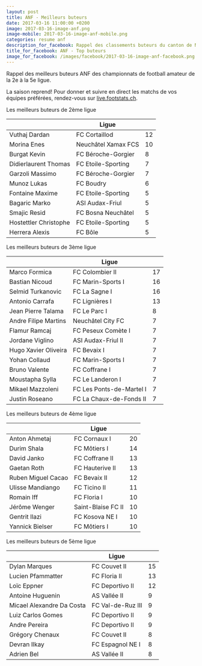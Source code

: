 ```yaml
---
layout: post
title: ANF - Meilleurs buteurs
date: 2017-03-16 11:00:00 +0200
image: 2017-03-16-image-anf.png
image-mobile: 2017-03-16-image-anf-mobile.png
categories: resume anf
description_for_facebook: Rappel des classements buteurs du canton de Neuchâtel.
title_for_facebook: ANF - Top buteurs
image_for_facebook: /images/facebook/2017-03-16-image-anf-facebook.png
---
```

<p>Rappel des meilleurs buteurs ANF des championnats de football amateur de la 2e à la 5e ligue.</p>
<p>La saison reprend! Pour donner et suivre en direct les matchs de vos équipes préférées, rendez-vous sur <a href='http://live.footstats.ch'>live.footstats.ch</a>.</p>

<p>Les meilleurs buteurs de 2ème ligue</p><table class="table"><thead><tr><th><i class="fa fa-male"></i></th><th>Ligue</th><th><i class="fa fa-futbol-o"></i></th></tr></thead><tbody><tr><td>Vuthaj Dardan</td><td>FC Cortaillod</td><td>12</td></tr><tr><td>Morina Enes</td><td>Neuchâtel Xamax FCS</td><td>10</td></tr><tr><td>Burgat Kevin</td><td>FC Béroche-Gorgier</td><td>8</td></tr><tr><td>Didierlaurent Thomas</td><td>FC Etoile-Sporting</td><td>7</td></tr><tr><td>Garzoli Massimo</td><td>FC Béroche-Gorgier</td><td>7</td></tr><tr><td>Munoz Lukas</td><td>FC Boudry</td><td>6</td></tr><tr><td>Fontaine Maxime</td><td>FC Etoile-Sporting</td><td>5</td></tr><tr><td>Bagaric Marko</td><td>ASI Audax-Friul</td><td>5</td></tr><tr><td>Smajic Resid</td><td>FC Bosna Neuchâtel</td><td>5</td></tr><tr><td>Hostettler Christophe</td><td>FC Etoile-Sporting</td><td>5</td></tr><tr><td>Herrera Alexis</td><td>FC Bôle</td><td>5</td></tr></tbody></table><p>Les meilleurs buteurs de 3ème ligue</p><table class="table"><thead><tr><th><i class="fa fa-male"></i></th><th>Ligue</th><th><i class="fa fa-futbol-o"></i></th></tr></thead><tbody><tr><td>Marco Formica</td><td>FC Colombier II</td><td>17</td></tr><tr><td>Bastian Nicoud</td><td>FC Marin-Sports I</td><td>16</td></tr><tr><td>Selmid Turkanovic</td><td>FC La Sagne I</td><td>16</td></tr><tr><td>Antonio Carrafa</td><td>FC Lignières I</td><td>13</td></tr><tr><td>Jean Pierre Talama</td><td>FC Le Parc I</td><td>8</td></tr><tr><td>Andre Filipe Martins</td><td>Neuchâtel City FC</td><td>7</td></tr><tr><td>Flamur Ramcaj</td><td>FC Peseux Comète I</td><td>7</td></tr><tr><td>Jordane Viglino</td><td>ASI Audax-Friul II</td><td>7</td></tr><tr><td>Hugo Xavier Oliveira</td><td>FC Bevaix I</td><td>7</td></tr><tr><td>Yohan Collaud</td><td>FC Marin-Sports I</td><td>7</td></tr><tr><td>Bruno Valente</td><td>FC Coffrane I</td><td>7</td></tr><tr><td>Moustapha Sylla</td><td>FC Le Landeron I</td><td>7</td></tr><tr><td>Mikael Mazzoleni</td><td>FC Les Ponts-de-Martel I</td><td>7</td></tr><tr><td>Justin Roseano</td><td>FC La Chaux-de-Fonds II</td><td>7</td></tr></tbody></table><p>Les meilleurs buteurs de 4ème ligue</p><table class="table"><thead><tr><th><i class="fa fa-male"></i></th><th>Ligue</th><th><i class="fa fa-futbol-o"></i></th></tr></thead><tbody><tr><td>Anton Ahmetaj</td><td>FC Cornaux I</td><td>20</td></tr><tr><td>Durim Shala</td><td>FC Môtiers I</td><td>14</td></tr><tr><td>David Janko</td><td>FC Coffrane II</td><td>13</td></tr><tr><td>Gaetan Roth</td><td>FC Hauterive II</td><td>13</td></tr><tr><td>Ruben Miguel Cacao</td><td>FC Bevaix II</td><td>12</td></tr><tr><td>Ulisse Mandiango</td><td>FC Ticino II</td><td>11</td></tr><tr><td>Romain Iff</td><td>FC Floria I</td><td>10</td></tr><tr><td>Jérôme Wenger</td><td>Saint-Blaise FC II</td><td>10</td></tr><tr><td>Gentrit Ilazi</td><td>FC Kosova NE I</td><td>10</td></tr><tr><td>Yannick Bielser</td><td>FC Môtiers I</td><td>10</td></tr></tbody></table><p>Les meilleurs buteurs de 5ème ligue</p><table class="table"><thead><tr><th><i class="fa fa-male"></i></th><th>Ligue</th><th><i class="fa fa-futbol-o"></i></th></tr></thead><tbody><tr><td>Dylan Marques</td><td>FC Couvet II</td><td>15</td></tr><tr><td>Lucien Pfammatter</td><td>FC Floria II</td><td>13</td></tr><tr><td>Loïc Eppner</td><td>FC Deportivo II</td><td>12</td></tr><tr><td>Antoine Huguenin</td><td>AS Vallée II</td><td>9</td></tr><tr><td>Micael Alexandre Da Costa</td><td>FC Val-de-Ruz III</td><td>9</td></tr><tr><td>Luiz Carlos Gomes</td><td>FC Deportivo II</td><td>9</td></tr><tr><td>Andre Pereira</td><td>FC Deportivo II</td><td>9</td></tr><tr><td>Grégory Chenaux</td><td>FC Couvet II</td><td>8</td></tr><tr><td>Devran Ilkay</td><td>FC Espagnol NE I</td><td>8</td></tr><tr><td>Adrien Bel</td><td>AS Vallée II</td><td>8</td></tr></tbody></table>